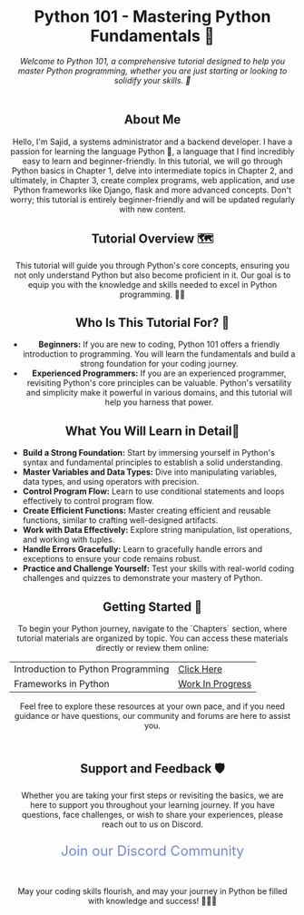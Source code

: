 <div align="center">
  <h1>Python 101 - Mastering Python Fundamentals 🐍</h1>
  <p><em>Welcome to Python 101, a comprehensive tutorial designed to help you master Python programming, whether you are just starting or looking to solidify your skills. 🚀</em></p>
</div>

<div align="center">
  <div style="max-width: 600px; margin: 0 auto; padding-top: 5px;">
    <h2>About Me</h2>
    <p>Hello, I'm Sajid, a systems administrator and a backend developer. I have a passion for learning the language Python 🐍, a language that I find incredibly easy to learn and beginner-friendly. In this tutorial, we will go through Python basics in Chapter 1, delve into intermediate topics in Chapter 2, and ultimately, in Chapter 3, create complex programs, web application, and use Python frameworks like Django, flask and more advanced concepts. Don't worry; this tutorial is entirely beginner-friendly and will be updated regularly with new content.</p>
  </div>
</div>

<div align="center">
  <h2>Tutorial Overview 🗺️</h2>
  <p>This tutorial will guide you through Python's core concepts, ensuring you not only understand Python but also become proficient in it. Our goal is to equip you with the knowledge and skills needed to excel in Python programming. 🧙‍♂️</p>
</div>

<div align="center">
  <h2>Who Is This Tutorial For? 🎯</h2>
  <ul>
    <li><strong>Beginners:</strong> If you are new to coding, Python 101 offers a friendly introduction to programming. You will learn the fundamentals and build a strong foundation for your coding journey.</li>
    <li><strong>Experienced Programmers:</strong> If you are an experienced programmer, revisiting Python's core principles can be valuable. Python's versatility and simplicity make it powerful in various domains, and this tutorial will help you harness that power.</li>
  </ul>
</div>

<div align="center">
  <h2>What You Will Learn in Detail📜</h2>
</div>

- **Build a Strong Foundation:** Start by immersing yourself in Python's syntax and fundamental principles to establish a solid understanding.
- **Master Variables and Data Types:** Dive into manipulating variables, data types, and using operators with precision.
- **Control Program Flow:** Learn to use conditional statements and loops effectively to control program flow.
- **Create Efficient Functions:** Master creating efficient and reusable functions, similar to crafting well-designed artifacts.
- **Work with Data Effectively:** Explore string manipulation, list operations, and working with tuples.
- **Handle Errors Gracefully:** Learn to gracefully handle errors and exceptions to ensure your code remains robust.
- **Practice and Challenge Yourself:** Test your skills with real-world coding challenges and quizzes to demonstrate your mastery of Python.

<div align="center">
  <h2>Getting Started 🌟</h2>
  <p>To begin your Python journey, navigate to the `Chapters` section, where tutorial materials are organized by topic. You can access these materials directly or review them online:</p>
  <table>
    <tr>
      <td>Introduction to Python Programming </td>
      <td><a href="./Chapter 1 - Introduction to Python programming/">Click Here</a></td>
    </tr>
    <tr>
      <td>Frameworks in Python</td>
      <td><a href="#">Work In Progress</a></td>
    </tr>
  </table>
  <p>Feel free to explore these resources at your own pace, and if you need guidance or have questions, our community and forums are here to assist you.</p>
</div>

<div style="text-align: center; padding: 10px; border-radius: 10px;">
  <h2>Support and Feedback 🛡️</h2>
  <p>Whether you are taking your first steps or revisiting the basics, we are here to support you throughout your learning journey. If you have questions, face challenges, or wish to share your experiences, please reach out to us on Discord.</p>
  <p style="font-size: 24px;"><a href="https://discord.gg/yHXsHjBPw4" style="text-decoration: none; color: #7289DA;">Join our Discord Community</a></p>
</div>

<div align="center">
  <p>May your coding skills flourish, and may your journey in Python be filled with knowledge and success! 🚀🐍📜</p>
</div>
